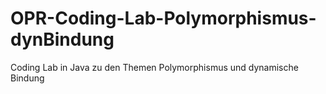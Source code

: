 # OPR-Coding-Lab-Polymorphismus-dynBindung
Coding Lab in Java zu den Themen Polymorphismus und dynamische Bindung
